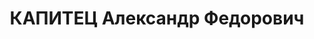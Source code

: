 ---
title: КАПИТЕЦ Александр Федорович
description: '1906 г.р., украинец, воентехник 1 ранга, КВО.

  Арестован 05.11.1937.

  ВКВС - 25.12.1937, ВМН. Расстрелян 26.12.1937, Киев'
---